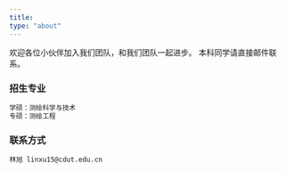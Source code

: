 ```yaml
---
title: 
type: "about"
---
```


欢迎各位小伙伴加入我们团队，和我们团队一起进步。
本科同学请直接邮件联系。

### 招生专业

``` bash
学硕：测绘科学与技术
专硕：测绘工程
```


### 联系方式

``` bash
林旭 linxu15@cdut.edu.cn
```
